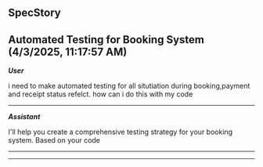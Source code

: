 ## SpecStory

## Automated Testing for Booking System (4/3/2025, 11:17:57 AM)

_**User**_

i need to make automated testing for all situtiation during booking,payment and receipt status refelct. how can i do this with my code

---

_**Assistant**_

I'll help you create a comprehensive testing strategy for your booking system. Based on your code

---



---

